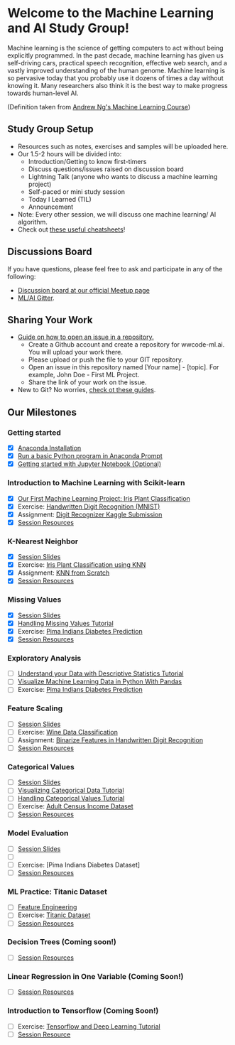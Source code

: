 # Welcome to the Machine Learning and AI Study Group!
Machine learning is the science of getting computers to act without being explicitly programmed. In the past decade, machine learning has given us self-driving cars, practical speech recognition, effective web search, and a vastly improved understanding of the human genome. Machine learning is so pervasive today that you probably use it dozens of times a day without knowing it. Many researchers also think it is the best way to make progress towards human-level AI.

(Definition taken from [Andrew Ng's Machine Learning Course](https://www.coursera.org/learn/machine-learning))

## Study Group Setup
* Resources such as notes, exercises and samples will be uploaded here.
* Our 1.5-2 hours will be divided into:
    - Introduction/Getting to know first-timers 
    - Discuss questions/issues raised on discussion board 
    - Lightning Talk (anyone who wants to discuss a machine learning project) 
    - Self-paced or mini study session
    - Today I Learned (TIL)
    - Announcement
* Note: Every other session, we will discuss one machine learning/ AI algorithm.
* Check out [these useful cheatsheets](https://gitlab.com/wwcodemanila/WWCodeManila-ML.AI/tree/master/cheatsheets)! 

## Discussions Board
If you have questions, please feel free to ask and participate in any of the following: 
- [Discussion board at our official Meetup page](https://www.meetup.com/Women-Who-Code-Manila/messages/boards/forum/25085644) 
- [ML/AI Gitter](https://gitter.im/WWCodeManila-ML-AI/). 

## Sharing Your Work
* [Guide on how to open an issue in a repository.](https://github.com/wwcodemanila/WWCodeManila-Python/blob/master/exercise_upload_step.md)
    * Create a Github account and create a repository for wwcode-ml.ai. You will upload your work there.
    * Please upload or push the file to your GIT repository.
    * Open an issue in this repository named [Your name] - [topic]. For example, John Doe - First ML Project.
    * Share the link of your work on the issue.
* New to Git? No worries, [check ot these guides](https://github.com/wwcodemanila/WWCodeManila-ML.AI/blob/master/tutorials/session_resources.md#github). 

## Our Milestones
### Getting started
- [X] [Anaconda Installation](https://www.continuum.io/downloads) 
- [X] [Run a basic Python program in Anaconda Prompt](https://github.com/wwcodemanila/WWCodeManila-ML.AI/blob/master/tutorials/installation_guide.md)
- [X] [Getting started with Jupyter Notebook (Optional)](https://www.datacamp.com/community/tutorials/tutorial-jupyter-notebook#gs.opKmdO0)

### Introduction to Machine Learning with Scikit-learn
- [X] [Our First Machine Learning Project: Iris Plant Classification](https://github.com/wwcodemanila/WWCodeManila-ML.AI/blob/master/tutorials/Intro-to-Machine-Learning.ipynb)
- [X] Exercise: [Handwritten Digit Recognition (MNIST)](https://github.com/wwcodemanila/WWCodeManila-ML.AI/blob/master/exercises/mnist_exercise.ipynb)
- [X] Assignment: [Digit Recognizer Kaggle Submission](https://github.com/wwcodemanila/WWCodeManila-ML.AI/blob/master/tutorials/kaggle_submission.md)
- [X] [Session Resources](https://github.com/wwcodemanila/WWCodeManila-ML.AI/blob/master/tutorials/session_resources.md#introduction-to-machine-learning-with-scikit-learn)

### K-Nearest Neighbor
- [X] [Session Slides](https://github.com/wwcodemanila/WWCodeManila-ML.AI/blob/master/slides/(Session%202)%20K-Nearest%20Neighbor.pdf)
- [X] Exercise: [Iris Plant Classification using KNN](https://github.com/wwcodemanila/WWCodeManila-ML.AI/blob/master/exercises/iris_knn_exercise.ipynb)
- [X] Assignment: [KNN from Scratch](https://github.com/wwcodemanila/WWCodeManila-ML.AI/blob/master/exercises/knn_scratch_exercise.ipynb)
- [X] [Session Resources](https://github.com/wwcodemanila/WWCodeManila-ML.AI/blob/master/tutorials/session_resources.md#k-nearest-neighbor)

### Missing Values
- [X] [Session Slides](https://github.com/wwcodemanila/WWCodeManila-ML.AI/blob/master/slides/(Session%204)%20Feature%20Scaling.pdf)
- [X] [Handling Missing Values Tutorial](http://machinelearningmastery.com/handle-missing-data-python/) 
- [X] Exercise: [Pima Indians Diabetes Prediction](https://github.com/wwcodemanila/WWCodeManila-ML.AI/blob/master/exercises/missing_values_exercise.ipynb) 
- [X] [Session Resources](https://github.com/wwcodemanila/WWCodeManila-ML.AI/blob/master/tutorials/session_resources.md#missing-values)

### Exploratory Analysis
- [ ] [Understand your Data with Descriptive Statistics Tutorial](http://machinelearningmastery.com/understand-machine-learning-data-descriptive-statistics-python/)
- [ ] [Visualize Machine Learning Data in Python With Pandas](http://machinelearningmastery.com/visualize-machine-learning-data-python-pandas/)
- [ ] Exercise: [Pima Indians Diabetes Prediction](https://github.com/wwcodemanila/WWCodeManila-ML.AI/blob/master/exercises/explore_exercise.ipynb)

### Feature Scaling
- [ ] [Session Slides](https://github.com/wwcodemanila/WWCodeManila-ML.AI/blob/master/slides/(Session%204)%20Feature%20Scaling.pdf)
- [ ] Exercise: [Wine Data Classification](https://github.com/wwcodemanila/WWCodeManila-ML.AI/blob/master/exercises/feature_scaling_tutorial.ipynb)
- [ ] Assignment: [Binarize Features in Handwritten Digit Recognition](https://github.com/wwcodemanila/WWCodeManila-ML.AI/blob/master/exercises/feature_binarization.md) 
- [ ] [Session Resources](https://github.com/wwcodemanila/WWCodeManila-ML.AI/blob/master/tutorials/session_resources.md#feature-scaling)

### Categorical Values 
- [ ] [Session Slides](https://github.com/wwcodemanila/WWCodeManila-ML.AI/blob/master/slides/(Session%205)%20Categorical%20Data.pdf)
- [ ] [Visualizing Categorical Data Tutorial](http://adataanalyst.com/data-analysis-resources/visualise-categorical-variables-in-python/)
- [ ] [Handling Categorical Values Tutorial](https://github.com/wwcodemanila/WWCodeManila-ML.AI/blob/master/tutorials/categorical_data.md)
- [ ] Exercise: [Adult Census Income Dataset](https://github.com/wwcodemanila/WWCodeManila-ML.AI/blob/master/exercises/categorical_data.ipynb)
- [ ] [Session Resources](https://github.com/wwcodemanila/WWCodeManila-ML.AI/blob/master/tutorials/session_resources.md#categorical-values)

### Model Evaluation
- [ ] [Session Slides]()
- [ ] [](http://www.ritchieng.com/machine-learning-evaluate-classification-model/) 
- [ ] Exercise: [Pima Indians Diabetes Dataset]
- [ ] [Session Resources]()

### ML Practice: Titanic Dataset
- [ ] [Feature Engineering](http://machinelearningmastery.com/discover-feature-engineering-how-to-engineer-features-and-how-to-get-good-at-it/)
- [ ] Exercise: [Titanic Dataset]()
- [ ] [Session Resources](https://github.com/wwcodemanila/WWCodeManila-ML.AI/blob/master/tutorials/session_resources.md#titanic-dataset)

### Decision Trees (Coming soon!)
- [ ] [Session Resources](https://github.com/wwcodemanila/WWCodeManila-ML.AI/blob/master/tutorials/session_resources.md#decision-trees)

### Linear Regression in One Variable (Coming Soon!)
- [ ] [Session Resources](https://github.com/wwcodemanila/WWCodeManila-ML.AI/blob/master/tutorials/session_resources.md#linear-regression-in-one-variable)

### Introduction to Tensorflow (Coming Soon!)
- [ ] Exercise: [Tensorflow and Deep Learning Tutorial](https://codelabs.developers.google.com/codelabs/cloud-tensorflow-mnist/#0)
- [ ] [Session Resource](https://github.com/wwcodemanila/WWCodeManila-ML.AI/blob/master/tutorials/session_resources.md#introduction-to-tensorflow)